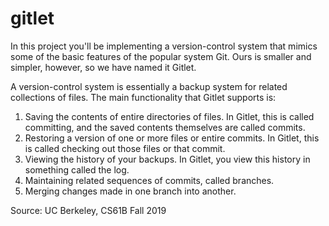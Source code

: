 # gitlet

In this project you'll be implementing a version-control system that mimics some of the basic features of the popular system Git. Ours is smaller and simpler, however, so we have named it Gitlet.

A version-control system is essentially a backup system for related collections of files. The main functionality that Gitlet supports is:

1. Saving the contents of entire directories of files. In Gitlet, this is called committing, and the saved contents themselves are called commits.
2. Restoring a version of one or more files or entire commits. In Gitlet, this is called checking out those files or that commit.
3. Viewing the history of your backups. In Gitlet, you view this history in something called the log.
4. Maintaining related sequences of commits, called branches.
5. Merging changes made in one branch into another.

Source: UC Berkeley, CS61B Fall 2019